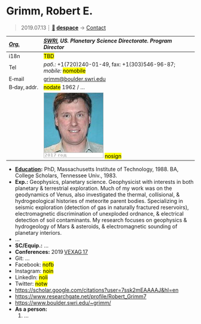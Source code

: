 # Grimm, Robert E.
> 2019.07.13 ┊ **[🚀](../index/index.md) [despace](index.md)** → [Contact](contact.md)

|*[Org.](contact.md)*|*[SWRI](zz_swri.md), US. Planetary Science Directorate. Program Director*|
|:--|:--|
|i18n| <mark>TBD</mark> |
|Tel|*раб.:* +1(720)240-01-49, fax: +1(303)546-96-87; *mobile:* <mark>nomobile</mark> |
|E‑mail| <grimm@boulder.swri.edu> |
|B‑day, addr.| <mark>nodate</mark> 1962 / … |
|| [![](f/contact/g/grimm_001_photo_thumb.jpg)](f/contact/g/grimm_001_photo.jpg) <mark>nosign</mark> |

   - **[Education](edu.md):** PhD, Massachusetts Institute of Technology, 1988. BA, College Scholars, Tennessee Univ., 1983.
   - **Exp.:** Geophysics, planetary science. Geophysicist with interests in both planetary & terrestrial exploration. Much of my work was on the geodynamics of Venus, also investigated the thermal, collisional, & hydrogeological histories of meteorite parent bodies. Specializing in seismic exploration (detection of gas in naturally fractured reservoirs), electromagnetic discrimination of unexploded ordnance, & electrical detection of soil contaminants. My research focuses on geophysics & hydrogeology of Mars & asteroids, & electromagnetic sounding of planetary interiors.
   - …
   - **SC/Equip.:** …
   - **Conferences:** 2019 [VEXAG 17](vexag_2019.md)
   - Git: …
   - Facebook: <mark>nofb</mark>
   - Instagram: <mark>noin</mark>
   - LinkedIn: <mark>noli</mark>
   - Twitter: <mark>notw</mark>
   - <https://scholar.google.com/citations?user=7ssk2mEAAAAJ&hl=en>
   - <https://www.researchgate.net/profile/Robert_Grimm7>
   - <https://www.boulder.swri.edu/~grimm/>
   - **As a person:**
      1. …
